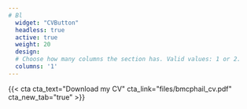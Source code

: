 ```yaml
---
# Bl
  widget: "CVButton"
  headless: true
  active: true
  weight: 20
  design:
  # Choose how many columns the section has. Valid values: 1 or 2.
  columns: '1'
---
```


{{< cta cta_text="Download my CV" cta_link="files/bmcphail_cv.pdf" cta_new_tab="true" >}}
